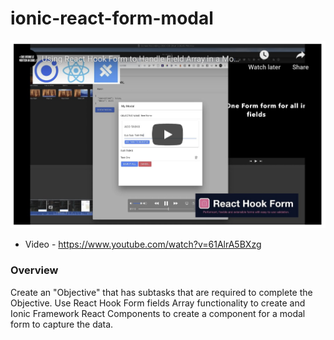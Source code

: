 # ionic-react-form-modal

![](https://github.com/aaronksaunders/ionic-react-form-modal/blob/master/Screen%20Shot%202020-08-29%20at%208.07.30%20PM.png)
- Video - https://www.youtube.com/watch?v=61AlrA5BXzg

### Overview
Create an "Objective" that has subtasks that are required to complete the Objective. Use React Hook Form fields Array functionality to create and Ionic Framework React Components to create a component for a modal form to capture the data.
